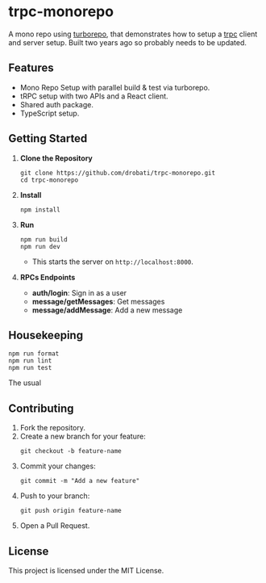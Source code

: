 # trpc-monorepo

A mono repo using [turborepo](https://turbo.build/repo/docs), that demonstrates how to setup a [trpc](https://trpc.io/docs) client and server setup. Built two years ago so probably needs to be updated.

## Features

- Mono Repo Setup with parallel build & test via turborepo.
- tRPC setup with two APIs and a React client.
- Shared auth package.
- TypeScript setup.

## Getting Started

1. **Clone the Repository**
   ```
   git clone https://github.com/drobati/trpc-monorepo.git
   cd trpc-monorepo
   ```

2. **Install**
   ```
   npm install
   ```

3. **Run**
   ```
   npm run build
   npm run dev
   ```
   - This starts the server on `http://localhost:8000`.

3. **RPCs Endpoints**

   - **auth/login**: Sign in as a user
   - **message/getMessages**: Get messages
   - **message/addMessage**: Add a new message

## Housekeeping

```
npm run format
npm run lint
npm run test
```
The usual

## Contributing

1. Fork the repository.
2. Create a new branch for your feature:
   ```
   git checkout -b feature-name
   ```
3. Commit your changes:
   ```
   git commit -m "Add a new feature"
   ```
4. Push to your branch:
   ```
   git push origin feature-name
   ```
5. Open a Pull Request.

## License

This project is licensed under the MIT License.